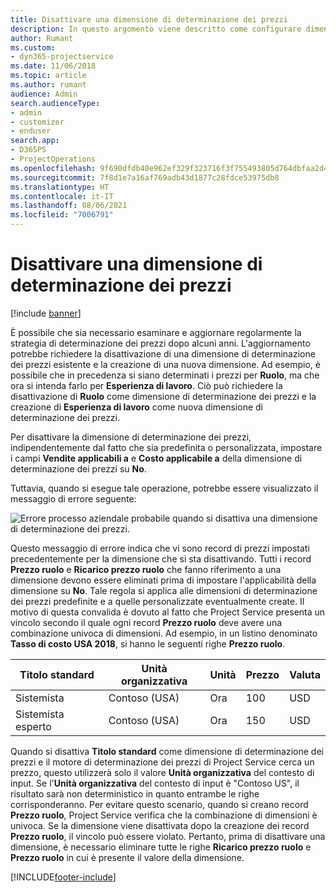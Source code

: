 ```yaml
---
title: Disattivare una dimensione di determinazione dei prezzi
description: In questo argomento viene descritto come configurare dimensioni di determinazione dei prezzi nella soluzione Project Service.
author: Rumant
ms.custom:
- dyn365-projectservice
ms.date: 11/06/2018
ms.topic: article
ms.author: rumant
audience: Admin
search.audienceType:
- admin
- customizer
- enduser
search.app:
- D365PS
- ProjectOperations
ms.openlocfilehash: 9f690dfdb40e962ef329f323716f3f755493805d764dbfaa2d4f9d042231cee7
ms.sourcegitcommit: 7f8d1e7a16af769adb43d1877c28fdce53975db8
ms.translationtype: HT
ms.contentlocale: it-IT
ms.lasthandoff: 08/06/2021
ms.locfileid: "7006791"
---
```

# <a name="turn-off-a-pricing-dimension"></a>Disattivare una dimensione di determinazione dei prezzi

[!include [banner](../includes/psa-now-project-operations.md)]

È possibile che sia necessario esaminare e aggiornare regolarmente la strategia di determinazione dei prezzi dopo alcuni anni. L'aggiornamento potrebbe richiedere la disattivazione di una dimensione di determinazione dei prezzi esistente e la creazione di una nuova dimensione. Ad esempio, è possibile che in precedenza si siano determinati i prezzi per **Ruolo**, ma che ora si intenda farlo per **Esperienza di lavoro**. Ciò può richiedere la disattivazione di **Ruolo** come dimensione di determinazione dei prezzi e la creazione di **Esperienza di lavoro** come nuova dimensione di determinazione dei prezzi. 

Per disattivare la dimensione di determinazione dei prezzi, indipendentemente dal fatto che sia predefinita o personalizzata, impostare i campi **Vendite applicabili a** e **Costo applicabile a** della dimensione di determinazione dei prezzi su **No**.

Tuttavia, quando si esegue tale operazione, potrebbe essere visualizzato il messaggio di errore seguente:

![Errore processo aziendale probabile quando si disattiva una dimensione di determinazione dei prezzi.](media/Business-Process-Error.png)


Questo messaggio di errore indica che vi sono record di prezzi impostati precedentemente per la dimensione che si sta disattivando. Tutti i record **Prezzo ruolo** e **Ricarico prezzo ruolo** che fanno riferimento a una dimensione devono essere eliminati prima di impostare l'applicabilità della dimensione su **No**. Tale regola si applica alle dimensioni di determinazione dei prezzi predefinite e a quelle personalizzate eventualmente create. Il motivo di questa convalida è dovuto al fatto che Project Service presenta un vincolo secondo il quale ogni record **Prezzo ruolo** deve avere una combinazione univoca di dimensioni. Ad esempio, in un listino denominato **Tasso di costo USA 2018**, si hanno le seguenti righe **Prezzo ruolo**. 

| Titolo standard         | Unità organizzativa    |Unità   |Prezzo  |Valuta  |
| -----------------------|-------------|-------|-------|----------|
| Sistemista|Contoso (USA)|Ora| 100|USD|
| Sistemista esperto|Contoso (USA)|Ora| 150| USD|


Quando si disattiva **Titolo standard** come dimensione di determinazione dei prezzi e il motore di determinazione dei prezzi di Project Service cerca un prezzo, questo utilizzerà solo il valore **Unità organizzativa** del contesto di input. Se l'**Unità organizzativa** del contesto di input è "Contoso US", il risultato sarà non deterministico in quanto entrambe le righe corrisponderanno. Per evitare questo scenario, quando si creano record **Prezzo ruolo**, Project Service verifica che la combinazione di dimensioni è univoca. Se la dimensione viene disattivata dopo la creazione dei record **Prezzo ruolo**, il vincolo può essere violato. Pertanto, prima di disattivare una dimensione, è necessario eliminare tutte le righe **Ricarico prezzo ruolo** e **Prezzo ruolo** in cui è presente il valore della dimensione.



[!INCLUDE[footer-include](../includes/footer-banner.md)]